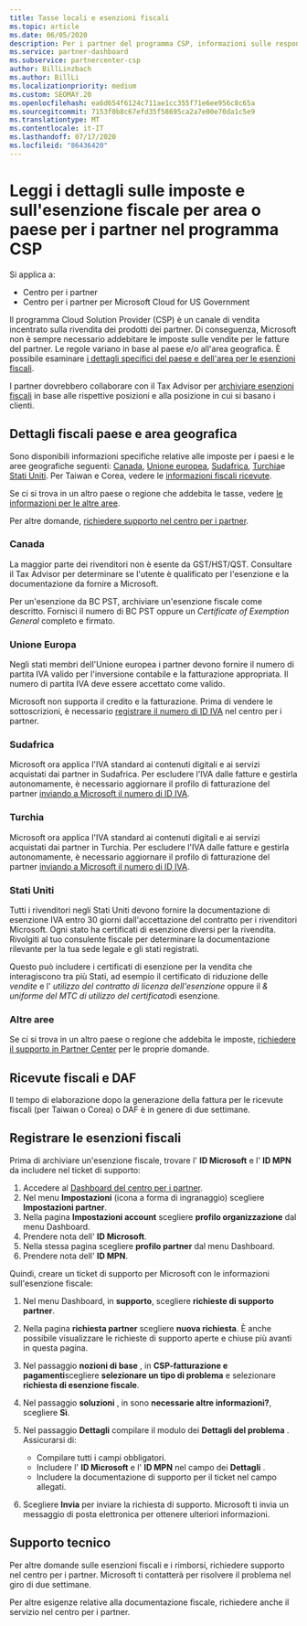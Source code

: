 ```yaml
---
title: Tasse locali e esenzioni fiscali
ms.topic: article
ms.date: 06/05/2020
description: Per i partner del programma CSP, informazioni sulle responsabilità fiscali per area, su come inviare esenzioni fiscali per le vendite CSP e su come ottenere supporto per le domande fiscali.
ms.service: partner-dashboard
ms.subservice: partnercenter-csp
author: BillLinzbach
ms.author: BillLi
ms.localizationpriority: medium
ms.custom: SEOMAY.20
ms.openlocfilehash: ea6d654f6124c711ae1cc355f71e6ee956c8c65a
ms.sourcegitcommit: 7153f0b8c67efd35f58695ca2a7e00e70da1c5e9
ms.translationtype: MT
ms.contentlocale: it-IT
ms.lasthandoff: 07/17/2020
ms.locfileid: "86436420"
---
```

# <a name="read-about-taxes-and-tax-exemption-details-by-region-or-country-for-partners-in-the-csp-program"></a>Leggi i dettagli sulle imposte e sull'esenzione fiscale per area o paese per i partner nel programma CSP

Si applica a:

- Centro per i partner
- Centro per i partner per Microsoft Cloud for US Government

Il programma Cloud Solution Provider (CSP) è un canale di vendita incentrato sulla rivendita dei prodotti dei partner. Di conseguenza, Microsoft non è sempre necessario addebitare le imposte sulle vendite per le fatture del partner. Le regole variano in base al paese e/o all'area geografica. È possibile esaminare [i dettagli specifici del paese e dell'area per le esenzioni fiscali](#country-and-region-tax-details).

I partner dovrebbero collaborare con il Tax Advisor per [archiviare esenzioni fiscali](#file-tax-exemptions) in base alle rispettive posizioni e alla posizione in cui si basano i clienti.

## <a name="country-and-region-tax-details"></a>Dettagli fiscali paese e area geografica

Sono disponibili informazioni specifiche relative alle imposte per i paesi e le aree geografiche seguenti: [Canada](#canada), [Unione europea](#european-union), [Sudafrica](#south-africa), [Turchia](#turkey)e [Stati Uniti](#united-states). Per Taiwan e Corea, vedere le [informazioni fiscali ricevute](#tax-receipts-and-daf).

Se ci si trova in un altro paese o regione che addebita le tasse, vedere [le informazioni per le altre aree](#other-regions).

Per altre domande, [richiedere supporto nel centro per i partner](#support).

### <a name="canada"></a>Canada

La maggior parte dei rivenditori non è esente da GST/HST/QST. Consultare il Tax Advisor per determinare se l'utente è qualificato per l'esenzione e la documentazione da fornire a Microsoft.

Per un'esenzione da BC PST, archiviare un'esenzione fiscale come descritto. Fornisci il numero di BC PST oppure un *Certificate of Exemption General* completo e firmato.

### <a name="european-union"></a>Unione Europa

Negli stati membri dell'Unione europea i partner devono fornire il numero di partita IVA valido per l'inversione contabile e la fatturazione appropriata. Il numero di partita IVA deve essere accettato come valido.

Microsoft non supporta il credito e la fatturazione. Prima di vendere le sottoscrizioni, è necessario [registrare il numero di ID IVA](organization-tax-info.md) nel centro per i partner.

### <a name="south-africa"></a>Sudafrica

Microsoft ora applica l'IVA standard ai contenuti digitali e ai servizi acquistati dai partner in Sudafrica. Per escludere l'IVA dalle fatture e gestirla autonomamente, è necessario aggiornare il profilo di fatturazione del partner [inviando a Microsoft il numero di ID IVA](organization-tax-info.md).

### <a name="turkey"></a>Turchia

Microsoft ora applica l'IVA standard ai contenuti digitali e ai servizi acquistati dai partner in Turchia. Per escludere l'IVA dalle fatture e gestirla autonomamente, è necessario aggiornare il profilo di fatturazione del partner [inviando a Microsoft il numero di ID IVA](organization-tax-info.md).

### <a name="united-states"></a>Stati Uniti

Tutti i rivenditori negli Stati Uniti devono fornire la documentazione di esenzione IVA entro 30 giorni dall'accettazione del contratto per i rivenditori Microsoft. Ogni stato ha certificati di esenzione diversi per la rivendita. Rivolgiti al tuo consulente fiscale per determinare la documentazione rilevante per la tua sede legale e gli stati registrati.

Questo può includere i certificati di esenzione per la vendita che interagiscono tra più Stati, ad esempio il certificato di riduzione delle *vendite* e l' *utilizzo del contratto di licenza dell'esenzione* oppure il *& uniforme del MTC di utilizzo del certificato*di esenzione.

### <a name="other-regions"></a>Altre aree

Se ci si trova in un altro paese o regione che addebita le imposte, [richiedere il supporto in Partner Center](#support) per le proprie domande.

## <a name="tax-receipts-and-daf"></a>Ricevute fiscali e DAF

Il tempo di elaborazione dopo la generazione della fattura per le ricevute fiscali (per Taiwan o Corea) o DAF è in genere di due settimane.

## <a name="file-tax-exemptions"></a>Registrare le esenzioni fiscali

Prima di archiviare un'esenzione fiscale, trovare l' **ID Microsoft** e l' **ID MPN** da includere nel ticket di supporto:

1. Accedere al [Dashboard del centro per i partner](https://partner.microsoft.com/dashboard/).
2. Nel menu **Impostazioni** (icona a forma di ingranaggio) scegliere **Impostazioni partner**.
3. Nella pagina **Impostazioni account** scegliere **profilo organizzazione** dal menu Dashboard.
4. Prendere nota dell' **ID Microsoft**.
5. Nella stessa pagina scegliere **profilo partner** dal menu Dashboard.
6. Prendere nota dell' **ID MPN**.

Quindi, creare un ticket di supporto per Microsoft con le informazioni sull'esenzione fiscale:

1. Nel menu Dashboard, in **supporto**, scegliere **richieste di supporto partner**.
2. Nella pagina **richiesta partner** scegliere **nuova richiesta**. È anche possibile visualizzare le richieste di supporto aperte e chiuse più avanti in questa pagina.
3. Nel passaggio **nozioni di base** , in **CSP-fatturazione e pagamenti**scegliere **selezionare un tipo di problema** e selezionare **richiesta di esenzione fiscale**.
4. Nel passaggio **soluzioni** , in sono **necessarie altre informazioni?**, scegliere **Sì**.
5. Nel passaggio **Dettagli** compilare il modulo dei **Dettagli del problema** . Assicurarsi di:

    - Compilare tutti i campi obbligatori.
    - Includere l' **ID Microsoft** e l' **ID MPN** nel campo dei **Dettagli** .
    - Includere la documentazione di supporto per il ticket nel campo allegati.

6. Scegliere **Invia** per inviare la richiesta di supporto. Microsoft ti invia un messaggio di posta elettronica per ottenere ulteriori informazioni.

## <a name="support"></a>Supporto tecnico

Per altre domande sulle esenzioni fiscali e i rimborsi, richiedere supporto nel centro per i partner. Microsoft ti contatterà per risolvere il problema nel giro di due settimane.

Per altre esigenze relative alla documentazione fiscale, richiedere anche il servizio nel centro per i partner.
